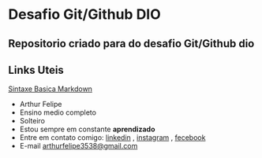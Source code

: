 
# Desafio Git/Github DIO 
## Repositorio criado para do desafio Git/Github dio


## Links Uteis
[Sintaxe Basica Markdown](https://docs.pipz.com/central-de-ajuda/learning-center/guia-basico-de-markdown#open)

* Arthur Felipe 
* Ensino medio completo
* Solteiro
* Estou sempre em constante __aprendizado__
* Entre em contato comigo: [linkedin](https://www.linkedin.com/in/arthur-felipe-20a522175/) ,
[instagram](https://www.instagram.com/oarthur_felipe_/) , [fecebook](https://www.facebook.com/arthurfelipe.araujodasilva/)
* E-mail <arthurfelipe3538@gmail.com>

